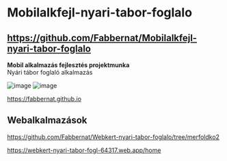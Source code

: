 # Mobilalkfejl-nyari-tabor-foglalo
## https://github.com/Fabbernat/Mobilalkfejl-nyari-tabor-foglalo
**Mobil alkalmazás fejlesztés projektmunka**  
Nyári tábor foglaló alkalmazás  

![image](https://github.com/user-attachments/assets/2c0b6c2e-745d-4e79-a3f6-00a7f8357f8b)
![image](https://github.com/user-attachments/assets/7dcb4c93-b75a-4cf4-b08b-70cea53d9d13)

https://fabbernat.github.io

## Webalkalmazások
https://github.com/Fabbernat/Webkert-nyari-tabor-foglalo/tree/merfoldko2

https://webkert-nyari-tabor-fogl-64317.web.app/home
